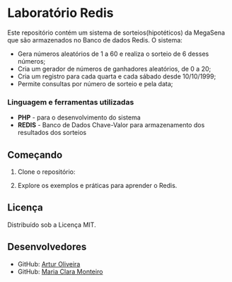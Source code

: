 # Laboratório Redis

Este repositório contém um sistema de sorteios(hipotéticos) da MegaSena que são armazenados no Banco de dados Redis. O sistema:

- Gera números aleatórios de 1 a 60 e realiza o sorteio de 6 desses números;
- Cria um gerador de números de ganhadores aleatórios, de 0 a 20;
- Cria um registro para cada quarta e cada sábado desde 10/10/1999;
- Permite consultas por número de sorteio e pela data;


### Linguagem e ferramentas utilizadas
- **PHP** - para o desenvolvimento do sistema
- **REDIS** - Banco de Dados Chave-Valor para armazenamento dos resultados dos sorteios


## Começando

1. Clone o repositório:

2. Explore os exemplos e práticas para aprender o Redis.


## Licença

Distribuído sob a Licença MIT.

## Desenvolvedores

- GitHub: [Artur Oliveira](https://github.com/Arturoliveira1212)
- GitHub: [Maria Clara Monteiro](https://github.com/mariaclaramonteirop)
